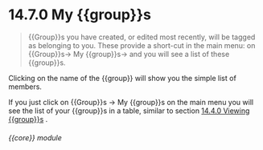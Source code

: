 # 14.7.0    My {{group}}s

> {{Group}}s you have created, or edited most recently, will be tagged as belonging to you. These provide a short-cut in the main menu: on {{Group}}s-> My {{group}}s-> and you will see a list of these {{group}}s. 

Clicking on the name of the {{group}} will show you the simple list of members. 

If you just click on {{Group}}s -> My {{group}}s on the main menu you will see the list of your {{group}}s in a table, similar to section [14.4.0  Viewing {{group}}s](/help/index/v/{{version}}/p/14.4.0) . 

###### {{core}} module


